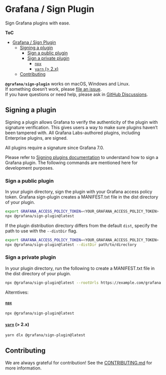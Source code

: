 # Grafana / Sign Plugin

Sign Grafana plugins with ease.

**ToC**

- [Grafana / Sign Plugin](#grafana--sign-plugin)
  - [Signing a plugin](#signing-a-plugin)
    - [Sign a public plugin](#sign-a-public-plugin)
    - [Sign a private plugin](#sign-a-private-plugin)
      - [`npx`](#npx)
      - [`yarn` (\> 2.x)](#yarn--2x)
  - [Contributing](#contributing)

**`@grafana/sign-plugin`** works on macOS, Windows and Linux.<br />
If something doesn’t work, please [file an issue](https://github.com/grafana/plugin-tools/issues/new).<br />
If you have questions or need help, please ask in [GitHub Discussions](https://github.com/grafana/plugin-tools/discussions).

## Signing a plugin

Signing a plugin allows Grafana to verify the authenticity of the plugin with signature verification. This gives users a way to make sure plugins haven’t been tampered with. All Grafana Labs-authored plugins, including Enterprise plugins, are signed.

All plugins require a signature since Grafana 7.0.

Please refer to [Signing plugins documentation](https://grafana.com/developers/plugin-tools/publish-a-plugin/sign-a-plugin) to understand how to sign a Grafana plugin. The following commands are mentioned here for development purposes.

### Sign a public plugin

In your plugin directory, sign the plugin with your Grafana access policy token. Grafana sign-plugin creates a MANIFEST.txt file in the dist directory of your plugin.

```bash
export GRAFANA_ACCESS_POLICY_TOKEN=<YOUR_GRAFANA_ACCESS_POLICY_TOKEN>
npx @grafana/sign-plugin@latest
```

If the plugin distribution directory differs from the default `dist`, specify the path to use with the `--distDir` flag.

```bash
export GRAFANA_ACCESS_POLICY_TOKEN=<YOUR_GRAFANA_ACCESS_POLICY_TOKEN>
npx @grafana/sign-plugin@latest --distDir path/to/directory
```

### Sign a private plugin

In your plugin directory, run the following to create a MANIFEST.txt file in the dist directory of your plugin.

```bash
npx @grafana/sign-plugin@latest --rootUrls https://example.com/grafana
```

Alterntives:

#### [`npx`](https://github.com/npm/npx)

```bash
npx @grafana/sign-plugin@latest
```

#### [`yarn`](https://yarnpkg.com/cli/dlx) (> 2.x)

```bash
yarn dlx @grafana/sign-plugin@latest
```

## Contributing

We are always grateful for contribution! See the [CONTRIBUTING.md](../../CONTRIBUTING.md) for more information.
